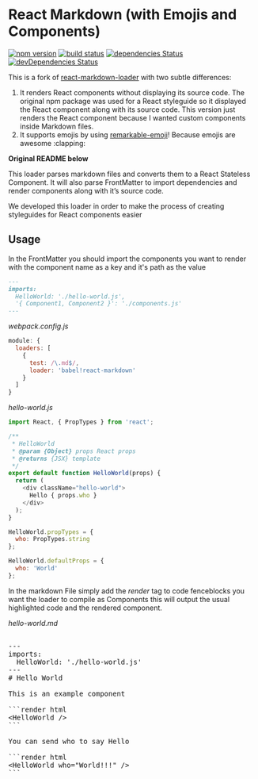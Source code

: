 React Markdown (with Emojis and Components)
==================

[![npm version](https://img.shields.io/npm/v/react-markdown-loader.svg)](https://www.npmjs.com/package/react-markdown-loader)
[![build status](https://travis-ci.org/javiercf/react-markdown-loader.svg?branch=master)](https://travis-ci.org/javiercf/react-markdown-loader)
[![dependencies Status](https://david-dm.org/javiercf/react-markdown-loader/status.svg)](https://david-dm.org/javiercf/react-markdown-loader)
[![devDependencies Status](https://david-dm.org/javiercf/react-markdown-loader/dev-status.svg)](https://david-dm.org/javiercf/react-markdown-loader?type=dev)


This is a fork of [react-markdown-loader](https://github.com/javiercf/react-markdown-loader) with two subtle differences:
1. It renders React components without displaying its source code. The original npm package was used for a React styleguide so it displayed the React component along with its source code. This version just renders the React component because I wanted custom components inside Markdown files.
2. It supports emojis by using [remarkable-emoji](https://www.npmjs.com/package/remarkable-emoji)! Because emojis are awesome :clapping: 

**Original README below**

This loader parses markdown files and converts them to a React Stateless Component.
It will also parse FrontMatter to import dependencies and render components
along with it’s source code.

We developed this loader in order to make the process of creating styleguides for
React components easier

## Usage

In the FrontMatter you should import the components you want to render
with the component name as a key and it's path as the value

```markdown
---
imports:
  HelloWorld: './hello-world.js',
  '{ Component1, Component2 }': './components.js'
---
```

*webpack.config.js*
```js
module: {
  loaders: [
    {
      test: /\.md$/,
      loader: 'babel!react-markdown'
    }
  ]
}
```

*hello-world.js*
```js
import React, { PropTypes } from 'react';

/**
 * HelloWorld
 * @param {Object} props React props
 * @returns {JSX} template
 */
export default function HelloWorld(props) {
  return (
    <div className="hello-world">
      Hello { props.who }
    </div>
  );
}

HelloWorld.propTypes = {
  who: PropTypes.string
};

HelloWorld.defaultProps = {
  who: 'World'
};

```
In the markdown File simply add the *render* tag to code fenceblocks you want the
loader to compile as Components this will output the usual highlighted code
and the rendered component.

*hello-world.md*

<pre>

---
imports:
  HelloWorld: './hello-world.js'
---
# Hello World

This is an example component

```render html
&lt;HelloWorld /&gt;
```

You can send who to say Hello

```render html
&lt;HelloWorld who="World!!!" /&gt;
```

</pre>
